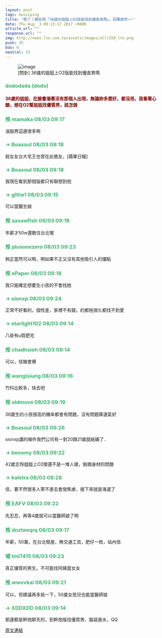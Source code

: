 ```yaml
---
layout: post
tags: Gossiping
title: "瘋了！網友問「36歲的姐姐上O2版能找到優直男嗎」，回覆居然⋯⋯"
date: Thu Aug  3 09:13:17 2017 +0800
article_url: ""
response_url: ""
img: http://news.ltn.com.tw/assets/images/all/250_ltn.png
push: 25
boo: 6
neutral: 23
---
```


<figure>
<img src="http://news.ltn.com.tw/assets/images/all/250_ltn.png" alt="image">
<figcaption>
[問卦] 36歲的姐姐上O2版能找到優直男嗎
</figcaption>
</figure>



<h3 style="color:MediumSeaGreen;">dododada (dodo)</h3>

<h4 style="color:Maroon;">36歲的姐姐，在臉書潑著沒有那個人出現，無論妳多麼好，都沒用，我看著心酸，想在O2幫姐姐找優質男，該怎做</h4>

<h3 style="color:MediumSeaGreen;">推 mamaka 08/03 09:17</h3>

<p>油脂男這邊很多啊</p>

<h3 style="color:MediumSeaGreen;">→ Boasoul 08/03 09:18</h3>

<p>殺女友台大宅王也曾在此徵友，[蘋果日報]</p>

<h3 style="color:MediumSeaGreen;">→ Boasoul 08/03 09:18</h3>

<p>我現在看到那個版都只有聯想到他</p>

<h3 style="color:MediumSeaGreen;">→ glthe1 08/03 09:15</h3>

<p>可以當醫生娘</p>

<h3 style="color:MediumSeaGreen;">推 aasawfish 08/03 09:18</h3>

<p>年薪才50w還敢住台北喔</p>

<h3 style="color:MediumSeaGreen;">推 plusonezero 08/03 09:23</h3>

<p>夠正當然可以啊，啊如果不正又沒有其他吸引人的優點</p>

<h3 style="color:MediumSeaGreen;">推 ePaper 08/03 09:18</h3>

<p>我只能確定想要生小孩的不會找她</p>

<h3 style="color:MediumSeaGreen;">→ sionxp 08/03 09:24</h3>

<p>正常不好看的，個性差，家裡不有錢，的都拖很久都找不到愛</p>

<h3 style="color:MediumSeaGreen;">→ starlight102 08/03 09:14</h3>

<p>八掛有u質肥宅</p>

<h3 style="color:MediumSeaGreen;">推 chadhsieh 08/03 09:14</h3>

<p>可以，信箱會爆</p>

<h3 style="color:MediumSeaGreen;">推 wangisiung 08/03 09:16</h3>

<p>竹科比較多，快去吧</p>

<h3 style="color:MediumSeaGreen;">推 oldmove 08/03 09:19</h3>

<p>36歲生的小孩很高的機率都會有問題，沒有問題算運氣好</p>

<h3 style="color:MediumSeaGreen;">→ Boasoul 08/03 09:26</h3>

<p>sionxp講的條件我們公司有一對20跟21歲就結婚了..</p>

<h3 style="color:MediumSeaGreen;">→ benomy 08/03 09:22</h3>

<p>42歲志玲姐姐上O2徵還不是一堆人搶，臉跟身材的問題</p>

<h3 style="color:MediumSeaGreen;">→ kaletra 08/03 09:28</h3>

<p>信，要不然很多人寄不進去會很焦慮，接下來就是海選了</p>

<h3 style="color:MediumSeaGreen;">推 EAFV 08/03 09:22</h3>

<p>先忍忍，再等4歲就可以當醫師娘了啊</p>

<h3 style="color:MediumSeaGreen;">推 dnzteeqrq 08/03 09:17</h3>

<p>年薪，50萬，在台北租屋，無交通工具，肥仔一枚，站內信</p>

<h3 style="color:MediumSeaGreen;">噓 tml7415 08/03 09:23</h3>

<p>真正優質的男生，不可能找阿姨當女友</p>

<h3 style="color:MediumSeaGreen;">推 wwvvkai 08/03 09:21</h3>

<p>可以，但建議再多挑一下，50歲女孩兒也能當醫師娘</p>

<h3 style="color:MediumSeaGreen;">→ XDDXDD 08/03 09:14</h3>

<p>那邊都是幹炮聊天的，到幹炮版找優質男，腦袋進水，QQ</p>

<a href = "https://www.ptt.cc/bbs/Gossiping/M.1501722800.A.E10.html">原文連結</a>

